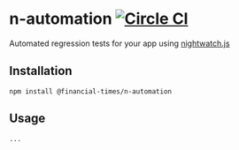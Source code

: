 # n-automation [![Circle CI](https://circleci.com/gh/Financial-Times/n-automation.svg?style=svg)](https://circleci.com/gh/Financial-Times/n-automation)

Automated regression tests for your app using [nightwatch.js](http://nightwatchjs.org/)

## Installation

    npm install @financial-times/n-automation

## Usage

	...